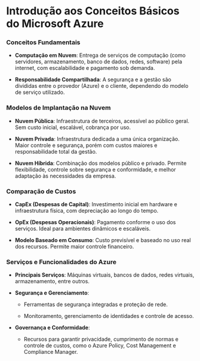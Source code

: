 # **Introdução aos Conceitos Básicos do Microsoft Azure**

### **Conceitos Fundamentais**

- **Computação em Nuvem**: Entrega de serviços de computação (como servidores, armazenamento, banco de dados, redes, software) pela internet, com escalabilidade e pagamento sob demanda.
    
- **Responsabilidade Compartilhada**: A segurança e a gestão são divididas entre o provedor (Azure) e o cliente, dependendo do modelo de serviço utilizado.
    

### **Modelos de Implantação na Nuvem**

- **Nuvem Pública**: Infraestrutura de terceiros, acessível ao público geral. Sem custo inicial, escalável, cobrança por uso.
    
- **Nuvem Privada**: Infraestrutura dedicada a uma única organização. Maior controle e segurança, porém com custos maiores e responsabilidade total da gestão.
    
- **Nuvem Híbrida**: Combinação dos modelos público e privado. Permite flexibilidade, controle sobre segurança e conformidade, e melhor adaptação às necessidades da empresa.
    

### **Comparação de Custos**

- **CapEx (Despesas de Capital)**: Investimento inicial em hardware e infraestrutura física, com depreciação ao longo do tempo.
    
- **OpEx (Despesas Operacionais)**: Pagamento conforme o uso dos serviços. Ideal para ambientes dinâmicos e escaláveis.
    
- **Modelo Baseado em Consumo**: Custo previsível e baseado no uso real dos recursos. Permite maior controle financeiro.
    

### **Serviços e Funcionalidades do Azure**

- **Principais Serviços**: Máquinas virtuais, bancos de dados, redes virtuais, armazenamento, entre outros.
    
- **Segurança e Gerenciamento**:
    
    - Ferramentas de segurança integradas e proteção de rede.
        
    - Monitoramento, gerenciamento de identidades e controle de acesso.
        
- **Governança e Conformidade**:
    
    - Recursos para garantir privacidade, cumprimento de normas e controle de custos, como o Azure Policy, Cost Management e Compliance Manager.
